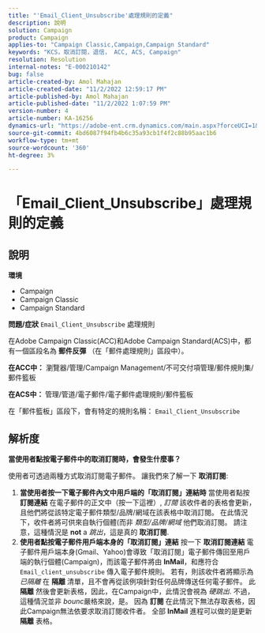 ```yaml
---
title: "'Email_Client_Unsubscribe'處理規則的定義"
description: 說明
solution: Campaign
product: Campaign
applies-to: "Campaign Classic,Campaign,Campaign Standard"
keywords: "KCS，取消訂閱，退信， ACC, ACS, Campaign"
resolution: Resolution
internal-notes: "E-000210142"
bug: false
article-created-by: Amol Mahajan
article-created-date: "11/2/2022 12:59:17 PM"
article-published-by: Amol Mahajan
article-published-date: "11/2/2022 1:07:59 PM"
version-number: 4
article-number: KA-16256
dynamics-url: "https://adobe-ent.crm.dynamics.com/main.aspx?forceUCI=1&pagetype=entityrecord&etn=knowledgearticle&id=421b7525-ae5a-ed11-9561-6045bd006a22"
source-git-commit: 4bd6087f94fb4b6c35a93cb1f4f2c88b95aac1b6
workflow-type: tm+mt
source-wordcount: '360'
ht-degree: 3%

---
```


# 「Email_Client_Unsubscribe」處理規則的定義

## 說明

<b>環境</b>
- Campaign
- Campaign Classic
- Campaign Standard

<b>問題/症狀</b>
`Email_Client_Unsubscribe` 處理規則

在Adobe Campaign Classic(ACC)和Adobe Campaign Standard(ACS)中，都有一個區段名為 <b>郵件反彈</b> （在「郵件處理規則」區段中）。

<b>在ACC中：</b> 瀏覽器/管理/Campaign Management/不可交付項管理/郵件規則集/郵件籃板

<b>在ACS中： </b>管理/管道/電子郵件/電子郵件處理規則/郵件籃板

在「郵件籃板」區段下，會有特定的規則名稱： `Email_Client_Unsubscribe`


## 解析度


<b>當使用者點按電子郵件中的取消訂閱時，會發生什麼事？</b>

使用者可透過兩種方式取消訂閱電子郵件。 讓我們來了解一下 <b>取消訂閱</b>:

1. <b>當使用者按一下電子郵件內文中用戶端的「取消訂閱」連結時</b>
當使用者點按
<b>訂閱連結</b> 在電子郵件的正文中（按一下這裡）, *訂閱* 該收件者的表格會更新，且他們將從該特定電子郵件類型/品牌/網域在該表格中取消訂閱。 在此情況下，收件者將可供來自執行個體(而非 *類型/品牌/網域* 他們取消訂閱。 請注意，這種情況是 <b>not</b> a *跳出*，這是真的 <b>取消訂閱</b>.
2. <b>使用者點按電子郵件用戶端本身的「取消訂閱」連結</b>
按一下 
<b>取消訂閱連結</b> 電子郵件用戶端本身(Gmail、Yahoo)會導致「取消訂閱」電子郵件傳回至用戶端的執行個體(Campaign)，而該電子郵件將由 <b>InMail</b>，和應符合 `Email_client_unsubscribe` 傳入電子郵件規則。 若有，則該收件者將顯示為 *已隔離* 在 <b>隔離</b> 清單，且不會再從該例項針對任何品牌傳送任何電子郵件。 此 <b>隔離</b> 然後會更新表格，因此，在Campaign中，此情況會視為 *硬跳出*. 不過，這種情況並非 *bounc*&#x200B;嚴格來說，是。 因為 <b>訂閱</b> 在此情況下無法存取表格，因此Campaign無法依要求取消訂閱收件者。 全部 <b>InMail</b> 進程可以做的是更新 <b>隔離</b> 表格。

